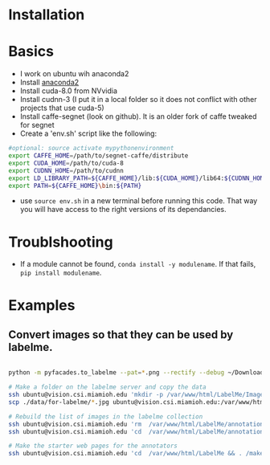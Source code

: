 # Installation

# Basics
* I work on ubuntu wih anaconda2
* Install [anaconda2](https://www.continuum.io/downloads)
* Install cuda-8.0 from NVvidia
* Install cudnn-3 (I put it in a local folder so it does not conflict with other projects that use cuda-5)
* Install caffe-segnet (look on github). It is an older fork of caffe tweaked for segnet
* Create a 'env.sh' script like the following:
```bash
#optional: source activate mypythonenvironment
export CAFFE_HOME=/path/to/segnet-caffe/distribute
export CUDA_HOME=/path/to/cuda-8
export CUDNN_HOME=/path/to/cudnn
export LD_LIBRARY_PATH=${CAFFE_HOME}/lib:${CUDA_HOME}/lib64:${CUDNN_HOME}/lib64:${LD_LIBRARY_PATH}
export PATH=${CAFFE_HOME}\bin:${PATH}
```
* use `source env.sh` in a new terminal before running this code. That way you will have access to the right versions of its dependancies. 

# Troublshooting
* If a module cannot be found, ```conda install -y modulename```. If that fails, ```pip install modulename```. 

# Examples

## Convert images so that they can be used by labelme.
```bash

python -m pyfacades.to_labelme --pat=*.png --rectify --debug ~/Downloads/10_April_4_Datasets

# Make a folder on the labelme server and copy the data
ssh ubuntu@vision.csi.miamioh.edu 'mkdir -p /var/www/html/LabelMe/Images/batch2-rectified'
scp ./data/for-labelme/*.jpg ubuntu@vision.csi.miamioh.edu:/var/www/html/LabelMe/Images/batch2-rectified

# Rebuild the list of images in the labelme collection
ssh ubuntu@vision.csi.miamioh.edu 'rm  /var/www/html/LabelMe/annotationCache/DirLists/labelme.txt'
ssh ubuntu@vision.csi.miamioh.edu 'cd  /var/www/html/LabelMe/annotationTools/sh && ./populate_dirlist.sh'

# Make the starter web pages for the annotators
ssh ubuntu@vision.csi.miamioh.edu 'cd  /var/www/html/LabelMe && . /make-tables.sh'
```